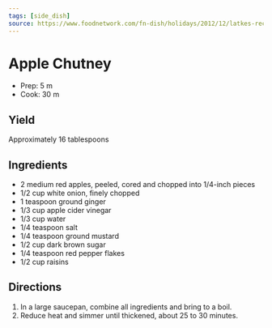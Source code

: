 ```yaml
---
tags: [side_dish]
source: https://www.foodnetwork.com/fn-dish/holidays/2012/12/latkes-recipes
---
```


# Apple Chutney

- Prep: 5 m
- Cook: 30 m

## Yield

Approximately 16 tablespoons

## Ingredients

- 2 medium red apples, peeled, cored and chopped into 1/4-inch pieces
- 1/2 cup white onion, finely chopped
- 1 teaspoon ground ginger
- 1/3 cup apple cider vinegar
- 1/3 cup water
- 1/4 teaspoon salt
- 1/4 teaspoon ground mustard
- 1/2 cup dark brown sugar
- 1/4 teaspoon red pepper flakes
- 1/2 cup raisins

## Directions

1. In a large saucepan, combine all ingredients and bring to a boil.
2. Reduce heat and simmer until thickened, about 25 to 30 minutes.
